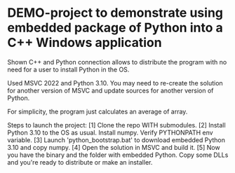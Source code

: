 # DEMO-project to demonstrate using embedded package of Python into a C++ Windows application

Shown C++ and Python connection allows to distribute the program with no need for a user to install Python in the OS.

Used MSVC 2022 and Python 3.10. You may need to re-create the solution for another version of MSVC and update sources for another version of Python.

For simplicity, the program just calculates an average of array.

Steps to launch the project:
[1] Clone the repo WITH submodules.
[2] Install Python 3.10 to the OS as usual. Install numpy. Verify PYTHONPATH env variable.
[3] Launch 'python_bootstrap.bat' to download embedded Python 3.10 and copy numpy.
[4] Open the solution in MSVC and build it.
[5] Now you have the binary and the folder with embedded Python. Copy some DLLs and you're ready to distribute or make an installer.

 